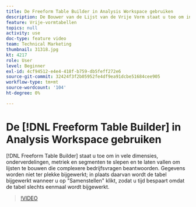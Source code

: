 ```yaml
---
title: De Freeform Table Builder in Analysis Workspace gebruiken
description: De Bouwer van de Lijst van de Vrije Vorm staat u toe om in vele dimensies, onderverdelingen, metriek en segmenten te slepen en lijsten te bouwen die complexere bedrijfsvragen beantwoorden. Gegevens worden niet ter plekke bijgewerkt; in plaats daarvan wordt de tabel bijgewerkt wanneer u op "Samenstellen" klikt, zodat u tijd bespaart omdat de tabel slechts eenmaal wordt bijgewerkt.
feature: Vrije-vormtabellen
topics: null
activity: use
doc-type: feature video
team: Technical Marketing
thumbnail: 31318.jpg
kt: 4217
role: User
level: Beginner
exl-id: 4cf94512-e4e4-418f-b759-db5feff272e6
source-git-commit: 32424f3f2b05952fe4df9ea91dcbe51684cee905
workflow-type: tm+mt
source-wordcount: '104'
ht-degree: 0%

---
```


# De [!DNL Freeform Table Builder] in Analysis Workspace gebruiken

[!DNL Freeform Table Builder] staat u toe om in vele dimensies, onderverdelingen, metriek en segmenten te slepen en te laten vallen om lijsten te bouwen die complexere bedrijfsvragen beantwoorden. Gegevens worden niet ter plekke bijgewerkt; in plaats daarvan wordt de tabel bijgewerkt wanneer u op &quot;Samenstellen&quot; klikt, zodat u tijd bespaart omdat de tabel slechts eenmaal wordt bijgewerkt.

>[!VIDEO](https://video.tv.adobe.com/v/31318/?quality=12)
